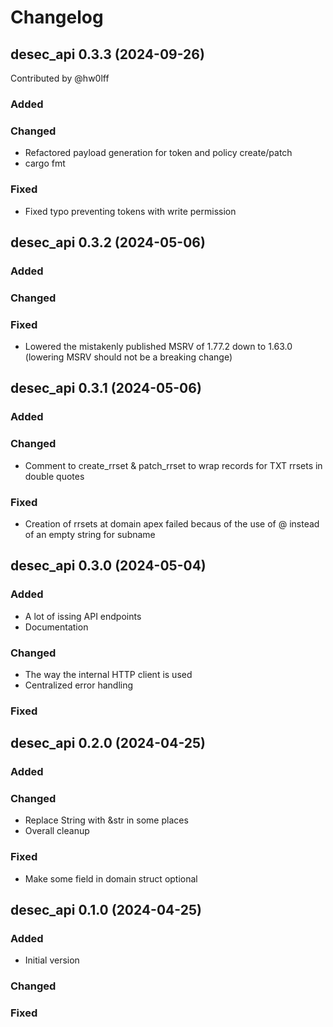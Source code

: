 # Changelog

## desec_api 0.3.3 (2024-09-26)

Contributed by @hw0lff

### Added

### Changed

- Refactored payload generation for token and policy create/patch
- cargo fmt

### Fixed

- Fixed typo preventing tokens with write permission


## desec_api 0.3.2 (2024-05-06)

### Added

### Changed

### Fixed

- Lowered the mistakenly published MSRV of 1.77.2 down to 1.63.0 (lowering MSRV should not be a breaking change)


## desec_api 0.3.1 (2024-05-06)

### Added

### Changed

- Comment to create_rrset & patch_rrset to wrap records for TXT rrsets in double quotes

### Fixed

- Creation of rrsets at domain apex failed becaus of the use of @ instead of an empty string for subname


## desec_api 0.3.0 (2024-05-04)

### Added

- A lot of issing API endpoints
- Documentation

### Changed

- The way the internal HTTP client is used
- Centralized error handling

### Fixed


## desec_api 0.2.0 (2024-04-25)

### Added

### Changed

- Replace String with &str in some places
- Overall cleanup

### Fixed

- Make some field in domain struct optional

## desec_api 0.1.0 (2024-04-25)

### Added

- Initial version

### Changed

### Fixed
